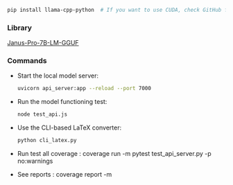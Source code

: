 ```bash
pip install llama-cpp-python  # If you want to use CUDA, check GitHub for instructions.
```

### Library
[Janus-Pro-7B-LM-GGUF](https://huggingface.co/mradermacher/Janus-Pro-7B-LM-GGUF?library=llama-cpp-python)

### Commands
- Start the local model server:
    ```bash
    uvicorn api_server:app --reload --port 7000
    ```

- Run the model functioning test:
    ```bash
    node test_api.js
    ```

- Use the CLI-based LaTeX converter:
    ```bash
    python cli_latex.py
    ```

- Run test all coverage : coverage run -m pytest test_api_server.py -p no:warnings 

- See reports : coverage report -m
